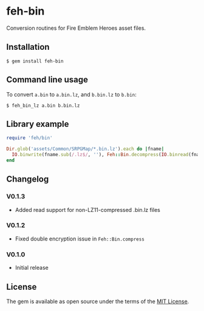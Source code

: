 # feh-bin

Conversion routines for Fire Emblem Heroes asset files.

## Installation

```
$ gem install feh-bin
```

## Command line usage

To convert `a.bin` to `a.bin.lz`, and `b.bin.lz` to `b.bin`:

```
$ feh_bin_lz a.bin b.bin.lz
```

## Library example

```ruby
require 'feh/bin'

Dir.glob('assets/Common/SRPGMap/*.bin.lz').each do |fname|
  IO.binwrite(fname.sub(/.lz$/, ''), Feh::Bin.decompress(IO.binread(fname)).pack('c*'))
end
```

## Changelog

### V0.1.3

- Added read support for non-LZ11-compressed .bin.lz files

### V0.1.2

- Fixed double encryption issue in `Feh::Bin.compress`

### V0.1.0

- Initial release

## License

The gem is available as open source under the terms of the [MIT License](https://opensource.org/licenses/MIT).

